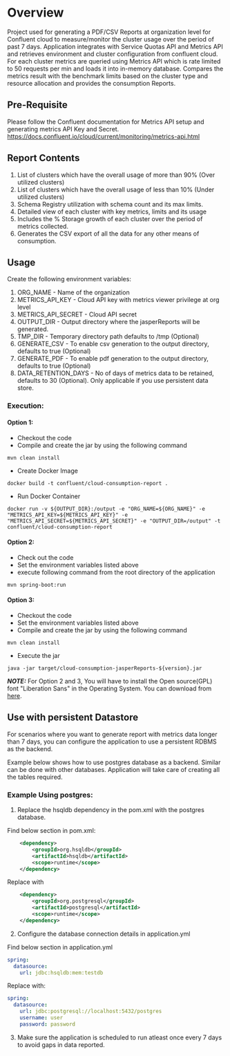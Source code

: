 # Overview

Project used for generating a PDF/CSV Reports at organization level for Confluent cloud to measure/monitor the cluster
usage over the period of past 7 days.
Application integrates with Service Quotas API and Metrics API and retrieves environment and cluster configuration from
confluent cloud.
For each cluster metrics are queried using Metrics API which is rate limited to 50 requests per min and loads it into
in-memory database.
Compares the metrics result with the benchmark limits based on the cluster type and resource allocation and provides the
consumption Reports.

## Pre-Requisite

Please follow the Confluent documentation for Metrics API setup and generating metrics API Key and Secret. https://docs.confluent.io/cloud/current/monitoring/metrics-api.html


## Report Contents

1. List of clusters which have the overall usage of more than 90% (Over utilized clusters)
2. List of clusters which have the overall usage of less than 10% (Under utilized clusters)
3. Schema Registry utilization with schema count and its max limits. 
4. Detailed view of each cluster with key metrics, limits and its usage
5. Includes the % Storage growth of each cluster over the period of metrics collected.
6. Generates the CSV export of all the data for any other means of consumption.

## Usage

Create the following environment variables:

1. ORG_NAME - Name of the organization
2. METRICS_API_KEY - Cloud API key with metrics viewer privilege at org level
3. METRICS_API_SECRET - Cloud API secret
4. OUTPUT_DIR - Output directory where the jasperReports will be generated.
5. TMP_DIR - Temporary directory path defaults to /tmp (Optional)
6. GENERATE_CSV - To enable csv generation to the output directory, defaults to true (Optional)
7. GENERATE_PDF - To enable pdf generation to the output directory, defaults to true (Optional)
8. DATA_RETENTION_DAYS - No of days of metrics data to be retained, defaults to 30 (Optional). Only applicable if you
   use persistent data store.

### Execution:

#### Option 1:

- Checkout the code
- Compile and create the jar by using the following command

``` SHELL
mvn clean install
```

- Create Docker Image

``` SHELL
docker build -t confluent/cloud-consumption-report .
```

- Run Docker Container

``` SHELL
docker run -v ${OUTPUT_DIR}:/output -e "ORG_NAME=${ORG_NAME}" -e "METRICS_API_KEY=${METRICS_API_KEY}" -e "METRICS_API_SECRET=${METRICS_API_SECRET}" -e "OUTPUT_DIR=/output" -t confluent/cloud-consumption-report
```

#### Option 2:

- Check out the code
- Set the environment variables listed above
- execute following command from the root directory of the application

``` SHELL
mvn spring-boot:run
```

#### Option 3:

- Checkout the code
- Set the environment variables listed above
- Compile and create the jar by using the following command

``` SHELL
mvn clean install
```

- Execute the jar

``` SHELL
java -jar target/cloud-consumption-jasperReports-${version}.jar 
```

**_NOTE:_**  For Option 2 and 3, You will have to install the Open source(GPL) font "Liberation Sans" in the Operating
System. You can download from [here](https://dl.dafont.com/dl/?f=liberation_sans).

## Use with persistent Datastore

For scenarios where you want to generate report with metrics data longer than 7 days, you can configure the application
to use a persistent RDBMS as the backend.

Example below shows how to use postgres database as a backend. Similar can be done with other databases.
Application will take care of creating all the tables required.

### Example Using postgres:

1. Replace the hsqldb dependency in the pom.xml with the postgres database.

Find below section in pom.xml:

``` xml
    <dependency>
        <groupId>org.hsqldb</groupId>
        <artifactId>hsqldb</artifactId>
        <scope>runtime</scope>
    </dependency>
```

Replace with

``` xml
    <dependency>
        <groupId>org.postgresql</groupId>
        <artifactId>postgresql</artifactId>
        <scope>runtime</scope>
    </dependency>
```

2. Configure the database connection details in application.yml

Find below section in application.yml

``` yml
spring:
  datasource:
    url: jdbc:hsqldb:mem:testdb
```

Replace with:

``` yml
spring:
  datasource:
    url: jdbc:postgresql://localhost:5432/postgres
    username: user
    password: password
```

3. Make sure the application is scheduled to run atleast once every 7 days to avoid gaps in data reported.
